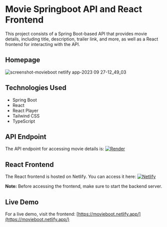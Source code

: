 # Movie Springboot API and React Frontend

This project consists of a Spring Boot-based API that provides movie details, including title, description, trailer link, and more, as well as a React frontend for interacting with the API.

## Homepage

![screenshot-movieboot netlify app-2023 09 27-12_49_03](https://github.com/codebyaadi/movieboot-frontend/assets/100792725/08171a68-fae7-4a13-9e44-5ef63a712a76)


## Technologies Used

- Spring Boot
- React
- React Player
- Tailwind CSS
- TypeScript

## API Endpoint

The API endpoint for accessing movie details is: [![Render](https://img.shields.io/badge/Render-000000?style=for-the-badge&logo=render&logoColor=white)](https://movieboot.netlify.app/)

## React Frontend

The React frontend is hosted on Netlify. You can access it here: [![Netlify](https://img.shields.io/badge/netlify-%23000000.svg?style=for-the-badge&logo=netlify&logoColor=#00C7B7)](https://movieboot.netlify.app/)


**Note:** Before accessing the frontend, make sure to start the backend server.

## Live Demo

For a live demo, visit the frontend: [https://movieboot.netlify.app/](https://movieboot.netlify.app/)
